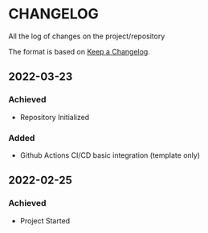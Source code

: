 # CHANGELOG #
All the log of changes on the project/repository

The format is based on [Keep a Changelog](https://keepachangelog.com/en/1.0.0/).

## 2022-03-23

### Achieved

- Repository Initialized

### Added

- Github Actions CI/CD basic integration (template only)

## 2022-02-25

### Achieved

- Project Started